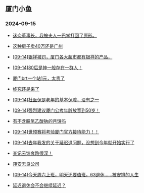 ## 厦门小鱼 
### 2024-09-15

+ [迷恋董事长，我被夫人一巴掌打回了原形。](http://bbs.xmfish.com/read-htm-tid-18243519.html)

+ [这种房子卖40万还是广州](http://bbs.xmfish.com/read-htm-tid-18243393.html)

+ [[09-14]银祥被罚，厦门各大超市都有银祥的产品，](http://bbs.xmfish.com/read-htm-tid-18243496.html)

+ [[09-14]80后是神一般存在一群人！](http://bbs.xmfish.com/read-htm-tid-18243432.html)

+ [厦门brt一个站1元，太贵了](http://bbs.xmfish.com/read-htm-tid-18243441.html)

+ [终究还是来了](http://bbs.xmfish.com/read-htm-tid-18243357.html)

+ [[09-14]社医保是老年的基本保障，没有之一](http://bbs.xmfish.com/read-htm-tid-18243452.html)

+ [[09-14]强烈建议厦门公考年龄放宽到50岁！](http://bbs.xmfish.com/read-htm-tid-18243580.html)

+ [有不含脱氢乙酸钠的月饼吗](http://bbs.xmfish.com/read-htm-tid-18243424.html)

+ [[09-14]世预赛将考验厦门官方接待能力！！](http://bbs.xmfish.com/read-htm-tid-18243514.html)

+ [[09-14]去年我发的关于延迟退问题，没想到今年就开始实行了](http://bbs.xmfish.com/read-htm-tid-18243494.html)

+ [某记云饺套路很深！](http://bbs.xmfish.com/read-htm-tid-18243542.html)

+ [翔安无良公司](http://bbs.xmfish.com/read-htm-tid-18243464.html)

+ [[09-14]今天周六上班，明天还要值班，63退休……被安排的人生](http://bbs.xmfish.com/read-htm-tid-18243562.html)

+ [延迟退休会不会继续延迟？](http://bbs.xmfish.com/read-htm-tid-18243509.html)

